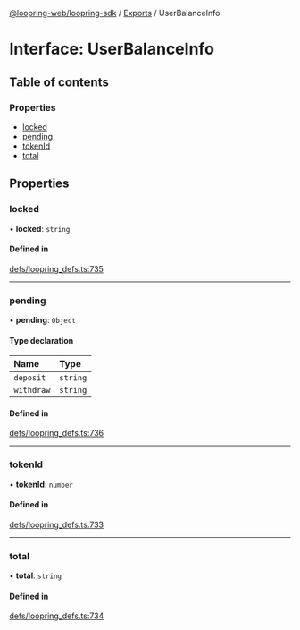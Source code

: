 [@loopring-web/loopring-sdk](../README.md) / [Exports](../modules.md) / UserBalanceInfo

# Interface: UserBalanceInfo

## Table of contents

### Properties

- [locked](UserBalanceInfo.md#locked)
- [pending](UserBalanceInfo.md#pending)
- [tokenId](UserBalanceInfo.md#tokenid)
- [total](UserBalanceInfo.md#total)

## Properties

### locked

• **locked**: `string`

#### Defined in

[defs/loopring_defs.ts:735](https://github.com/Loopring/loopring_sdk/blob/077bca2/src/defs/loopring_defs.ts#L735)

___

### pending

• **pending**: `Object`

#### Type declaration

| Name | Type |
| :------ | :------ |
| `deposit` | `string` |
| `withdraw` | `string` |

#### Defined in

[defs/loopring_defs.ts:736](https://github.com/Loopring/loopring_sdk/blob/077bca2/src/defs/loopring_defs.ts#L736)

___

### tokenId

• **tokenId**: `number`

#### Defined in

[defs/loopring_defs.ts:733](https://github.com/Loopring/loopring_sdk/blob/077bca2/src/defs/loopring_defs.ts#L733)

___

### total

• **total**: `string`

#### Defined in

[defs/loopring_defs.ts:734](https://github.com/Loopring/loopring_sdk/blob/077bca2/src/defs/loopring_defs.ts#L734)
